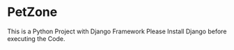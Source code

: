 # PetZone
This is a Python Project with Django Framework
Please Install Django before executing the Code.
